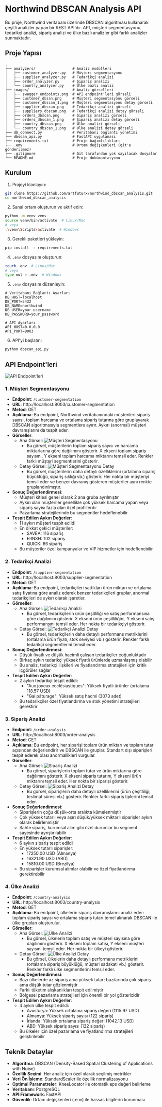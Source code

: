 # Northwind DBSCAN Analysis API

Bu proje, Northwind veritabanı üzerinde DBSCAN algoritması kullanarak çeşitli analizler yapan bir REST API'dir. API, müşteri segmentasyonu, tedarikçi analizi, sipariş analizi ve ülke bazlı analizler gibi farklı analizler sunmaktadır.

## Proje Yapısı

```
.
├── analyzers/                 # Analiz modülleri
│   ├── customer_analyzer.py   # Müşteri segmentasyonu
│   ├── supplier_analyzer.py   # Tedarikçi analizi
│   ├── order_analyzer.py      # Sipariş analizi
│   └── country_analyzer.py    # Ülke bazlı analiz
├── images/                    # Analiz görselleri
│   ├── swagger_endpoints.png  # API endpoint'leri görseli
│   ├── customer_dbsan.png     # Müşteri segmentasyonu görseli
│   ├── customer_dbscan_1.png  # Müşteri segmentasyonu detay görseli
│   ├── supplier_dbscan.png    # Tedarikçi analizi görseli
│   ├── suppliers_dbscan.png   # Tedarikçi analizi detay görseli
│   ├── orders_dbscan.png      # Sipariş analizi görseli
│   ├── orders_dbscan_1.png    # Sipariş analizi detay görseli
│   ├── country_dbscan.png     # Ülke analizi görseli
│   └── country_dbscan_1.png   # Ülke analizi detay görseli
├── db_connect.py              # Veritabanı bağlantı yönetimi
├── dbscan_api.py              # FastAPI uygulaması
├── requirements.txt           # Proje bağımlılıkları
├── .env                       # Ortam değişkenleri (git'e gönderilmez)
├── .gitignore                 # Git tarafından yok sayılacak dosyalar
└── README.md                  # Proje dokümantasyonu
```

## Kurulum

1. Projeyi klonlayın:
```bash
git clone https://github.com/artfuturx/northwind_dbscan_analysis.git
cd northwind_dbscan_analysis
```

2. Sanal ortam oluşturun ve aktif edin:
```bash
python -m venv venv
source venv/bin/activate  # Linux/Mac
# veya
.\venv\Scripts\activate  # Windows
```

3. Gerekli paketleri yükleyin:
```bash
pip install -r requirements.txt
```

4. `.env` dosyasını oluşturun:
```bash
touch .env  # Linux/Mac
# veya
type nul > .env  # Windows
```

5. `.env` dosyasını düzenleyin:
```
# Veritabanı Bağlantı Ayarları
DB_HOST=localhost
DB_PORT=5432
DB_NAME=northwind
DB_USER=your_username
DB_PASSWORD=your_password

# API Ayarları
API_HOST=0.0.0.0
API_PORT=8003
```

6. API'yi başlatın:
```bash
python dbscan_api.py
```

## API Endpoint'leri

![API Endpoint'leri](images/swagger_endpoints.png)

### 1. Müşteri Segmentasyonu
- **Endpoint**: `/customer-segmentation`
- **URL**: http://localhost:8003/customer-segmentation
- **Metod**: GET
- **Açıklama**: Bu endpoint, Northwind veritabanındaki müşterileri sipariş sayısı, toplam harcama ve ortalama sipariş tutarına göre gruplayarak DBSCAN algoritmasıyla segmentlere ayırır. Aykırı (anormal) müşteri davranışlarını da tespit eder.
- **Görseller**: 
  - Ana Görsel: ![Müşteri Segmentasyonu](images/customer_dbsan.png)
    - Bu görsel, müşterilerin toplam sipariş sayısı ve harcama miktarlarına göre dağılımını gösterir. X ekseni toplam sipariş sayısını, Y ekseni toplam harcama miktarını temsil eder. Renkler farklı müşteri segmentlerini gösterir.
  - Detay Görsel: ![Müşteri Segmentasyonu Detay](images/customer_dbscan_1.png)
    - Bu görsel, müşterilerin daha detaylı özelliklerini (ortalama sipariş büyüklüğü, sipariş sıklığı vb.) gösterir. Her nokta bir müşteriyi temsil eder ve benzer davranış gösteren müşteriler aynı renkte gruplandırılmıştır.
- **Sonuç Değerlendirmesi**:
  - Müşteri kitlesi genel olarak 2 ana gruba ayrılmıştır
  - Aykırı olan müşteriler genellikle çok yüksek harcama yapan veya sipariş sayısı fazla olan özel profillerdir
  - Pazarlama stratejilerinde bu segmentler hedeflenebilir
- **Tespit Edilen Aykırı Değerler**:
  - 11 aykırı müşteri tespit edildi
  - En dikkat çekici müşteriler:
    - SAVEA: 116 sipariş
    - ERNSH: 102 sipariş
    - QUICK: 86 sipariş
  - Bu müşteriler özel kampanyalar ve VIP hizmetler için hedeflenebilir

### 2. Tedarikçi Analizi
- **Endpoint**: `/supplier-segmentation`
- **URL**: http://localhost:8003/supplier-segmentation
- **Metod**: GET
- **Açıklama**: Bu endpoint, tedarikçileri sattıkları ürün miktarı ve ortalama satış fiyatına göre analiz ederek benzer tedarikçileri gruplar, anormal tedarikçileri de aykırı olarak işaretler.
- **Görseller**: 
  - Ana Görsel: ![Tedarikçi Analizi](images/supplier_dbscan.png)
    - Bu görsel, tedarikçilerin ürün çeşitliliği ve satış performansına göre dağılımını gösterir. X ekseni ürün çeşitliliğini, Y ekseni satış performansını temsil eder. Her nokta bir tedarikçiyi gösterir.
  - Detay Görsel: ![Tedarikçi Analizi Detay](images/suppliers_dbscan.png)
    - Bu görsel, tedarikçilerin daha detaylı performans metriklerini (ortalama ürün fiyatı, stok seviyesi vb.) gösterir. Renkler farklı tedarikçi segmentlerini temsil eder.
- **Sonuç Değerlendirmesi**:
  - Düşük fiyatlı ve düşük hacimli çalışan tedarikçiler çoğunluktadır
  - Birkaç aykırı tedarikçi yüksek fiyatlı ürünlerde uzmanlaşmış olabilir
  - Bu analiz, tedarikçi ilişkileri ve fiyatlandırma stratejileri için kritik içgörüler sağlar
- **Tespit Edilen Aykırı Değerler**:
  - 2 aykırı tedarikçi tespit edildi:
    - "Aux joyeux ecclésiastiques": Yüksek fiyatlı ürünler (ortalama 118.57 USD)
    - "Gai pâturage": Yüksek satış hacmi (3073 adet)
  - Bu tedarikçiler özel fiyatlandırma ve stok yönetimi stratejileri gerektirir

### 3. Sipariş Analizi
- **Endpoint**: `/order-analysis`
- **URL**: http://localhost:8003/order-analysis
- **Metod**: GET
- **Açıklama**: Bu endpoint, her siparişi toplam ürün miktarı ve toplam tutar açısından değerlendirir ve DBSCAN ile gruplar. Standart dışı siparişleri tespit ederek olası anormallikleri vurgular.
- **Görseller**: 
  - Ana Görsel: ![Sipariş Analizi](images/orders_dbscan.png)
    - Bu görsel, siparişlerin toplam tutar ve ürün miktarına göre dağılımını gösterir. X ekseni sipariş tutarını, Y ekseni ürün miktarını temsil eder. Her nokta bir siparişi gösterir.
  - Detay Görsel: ![Sipariş Analizi Detay](images/orders_dbscan_1.png)
    - Bu görsel, siparişlerin daha detaylı özelliklerini (ürün çeşitliliği, teslimat süresi vb.) gösterir. Renkler farklı sipariş tiplerini temsil eder.
- **Sonuç Değerlendirmesi**:
  - Siparişlerin çoğu düşük-orta aralıkta kümelenmiştir
  - Çok yüksek tutarlı veya aşırı düşük/yüksek miktarlı siparişler aykırı olarak belirlenmiştir
  - Sahte sipariş, kurumsal alım gibi özel durumlar bu segment sayesinde ayrıştırılabilir
- **Tespit Edilen Aykırı Değerler**:
  - 6 aykırı sipariş tespit edildi
  - En yüksek tutarlı siparişler:
    - 17250.00 USD (Almanya)
    - 16321.90 USD (ABD)
    - 15810.00 USD (Brezilya)
  - Bu siparişler kurumsal alımlar olabilir ve özel fiyatlandırma gerektirebilir

### 4. Ülke Analizi
- **Endpoint**: `/country-analysis`
- **URL**: http://localhost:8003/country-analysis
- **Metod**: GET
- **Açıklama**: Bu endpoint, ülkelerin sipariş davranışlarını analiz eder: toplam sipariş sayısı ve ortalama sipariş tutarı temel alınarak DBSCAN ile ülke grupları oluşturulur.
- **Görseller**: 
  - Ana Görsel: ![Ülke Analizi](images/country_dbscan.png)
    - Bu görsel, ülkelerin toplam satış ve müşteri sayısına göre dağılımını gösterir. X ekseni toplam satışı, Y ekseni müşteri sayısını temsil eder. Her nokta bir ülkeyi gösterir.
  - Detay Görsel: ![Ülke Analizi Detay](images/country_dbscan_1.png)
    - Bu görsel, ülkelerin daha detaylı performans metriklerini (ortalama sipariş büyüklüğü, müşteri sadakati vb.) gösterir. Renkler farklı ülke segmentlerini temsil eder.
- **Sonuç Değerlendirmesi**:
  - Bazı ülkelerde az sipariş ama yüksek tutar; bazılarında çok sipariş ama düşük tutar gözlenmiştir
  - Farklı tüketim alışkanlıkları tespit edilmiştir
  - Bölgesel pazarlama stratejileri için önemli bir yol göstericidir
- **Tespit Edilen Aykırı Değerler**:
  - 4 aykırı ülke tespit edildi:
    - Avusturya: Yüksek ortalama sipariş değeri (1115.97 USD)
    - Almanya: Yüksek sipariş sayısı (122 sipariş)
    - İrlanda: Yüksek ortalama sipariş değeri (1042.13 USD)
    - ABD: Yüksek sipariş sayısı (122 sipariş)
  - Bu ülkeler için özel pazarlama ve fiyatlandırma stratejileri geliştirilebilir

## Teknik Detaylar

- **Algoritma**: DBSCAN (Density-Based Spatial Clustering of Applications with Noise)
- **Özellik Seçimi**: Her analiz için özel olarak seçilmiş metrikler
- **Veri Ön İşleme**: StandardScaler ile özellik normalizasyonu
- **Optimal Parametreler**: KneeLocator ile otomatik eps değeri belirleme
- **Veritabanı**: PostgreSQL
- **API Framework**: FastAPI
- **Güvenlik**: Ortam değişkenleri (.env) ile hassas bilgilerin korunması

